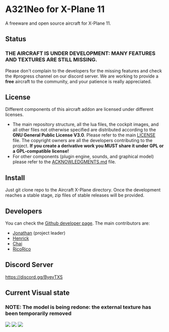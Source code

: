 # A321Neo for X-Plane 11
A freeware and open source aircraft for X-Plane 11.


## Status
### THE AIRCRAFT IS UNDER DEVELOPMENT: MANY FEATURES AND TEXTURES ARE STILL MISSING.
Please don't complain to the developers for the missing features and check the #progress channel on our discord server. We are working to provide a **free** aircraft to the community, and your patience is really appreciated.


## License
Different components of this aircraft addon are licensed under different licenses.
* The main repository structure, all the lua files, the cockpit images, and all other files not otherwise specified are distributed according to the **GNU General Public License V3.0**. Please refer to the main [LICENSE](LICENSE) file. The copyright owners are all the developers contributing to the project. **If you create a derivative work you MUST share it under GPL or a GPL-compatible license!**
* For other components (plugin engine, sounds, and graphical model) please refer to the [ACKNOWLEDGMENTS.md](ACKNOWLEDGMENTS.md) file.

## Install
Just git clone repo to the Aircraft X-Plane directory. Once the development reaches a stable stage, zip files of stable releases will be provided. 

## Developers
You can check the [Github developer page](https://github.com/JonathanOrr/A321Neo-FXPL/graphs/contributors). The main contributors are:
* [Jonathan](https://github.com/JonathanOrr) (project leader)
* [Henrick](https://github.com/KuHenrick)
* [Chai](https://github.com/Chai112)
* [RicoRico](https://github.com/rico23rico)


## Discord Server
https://discord.gg/ByeyTXS


## Current Visual state
### NOTE: The model is being redone: the external texture has been temporarily removed

![](https://cdn.discordapp.com/attachments/691973360556441610/759809658285326346/A321_-_2020-09-27_15.45.47.png)
![](https://cdn.discordapp.com/attachments/691973360556441610/759809671611285534/A321_-_2020-09-23_19.53.12.png)
![](https://cdn.discordapp.com/attachments/743487226607829003/800779152826957855/A321_-_2021-01-19_1.15.37_am.png)
